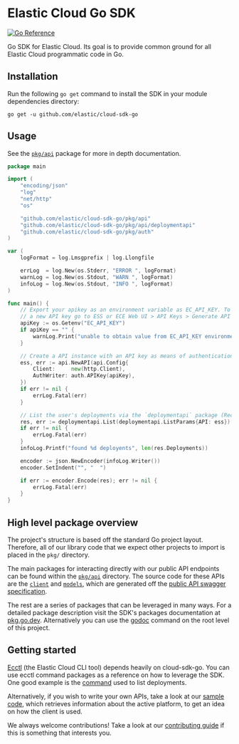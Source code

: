 # Elastic Cloud Go SDK

[![Go Reference](https://pkg.go.dev/badge/github.com/elastic/cloud-sdk-go.svg)](https://pkg.go.dev/github.com/elastic/cloud-sdk-go)

Go SDK for Elastic Cloud. Its goal is to provide common ground for all Elastic Cloud programmatic code in Go.

## Installation

Run the following `go get` command to install the SDK in your module dependencies directory:

```console
go get -u github.com/elastic/cloud-sdk-go
```

## Usage

See the [`pkg/api`](https://pkg.go.dev/github.com/elastic/cloud-sdk-go/pkg/api) package for more in depth documentation.

```go
package main

import (
	"encoding/json"
	"log"
	"net/http"
	"os"

	"github.com/elastic/cloud-sdk-go/pkg/api"
	"github.com/elastic/cloud-sdk-go/pkg/api/deploymentapi"
	"github.com/elastic/cloud-sdk-go/pkg/auth"
)

var (
	logFormat = log.Lmsgprefix | log.Llongfile

	errLog  = log.New(os.Stderr, "ERROR ", logFormat)
	warnLog = log.New(os.Stdout, "WARN ", logFormat)
	infoLog = log.New(os.Stdout, "INFO ", logFormat)
)

func main() {
	// Export your apikey as an environment variable as EC_API_KEY. To generate
	// a new API key go to ESS or ECE Web UI > API Keys > Generate API Key.
	apiKey := os.Getenv("EC_API_KEY")
	if apiKey == "" {
		warnLog.Print("unable to obtain value from EC_API_KEY environment variable")
	}

	// Create a API instance with an API key as means of authentication.
	ess, err := api.NewAPI(api.Config{
		Client:     new(http.Client),
		AuthWriter: auth.APIKey(apiKey),
	})
	if err != nil {
		errLog.Fatal(err)
	}

	// List the user's deployments via the `deploymentapi` package (Recommended).
	res, err := deploymentapi.List(deploymentapi.ListParams{API: ess})
	if err != nil {
		errLog.Fatal(err)
	}
	infoLog.Printf("found %d deployents", len(res.Deployments))

	encoder := json.NewEncoder(infoLog.Writer())
	encoder.SetIndent("", "  ")

	if err := encoder.Encode(res); err != nil {
		errLog.Fatal(err)
	}
}
```

## High level package overview

The project's structure is based off the standard Go project layout. Therefore, all of our library code that we expect other projects to import is placed in the `pkg/` directory.

The main packages for interacting directly with our public API endpoints can be found within the [`pkg/api`](https://github.com/elastic/cloud-sdk-go/tree/master/pkg/api) directory. The source code for these APIs are the [`client`](https://github.com/elastic/cloud-sdk-go/tree/master/pkg/client) and [`models`](https://github.com/elastic/cloud-sdk-go/tree/master/pkg/models), which are generated off the [public API swagger specification](./api/apidocs.json).

The rest are a series of packages that can be leveraged in many ways. For a detailed package description visit the SDK's packages documentation at [pkg.go.dev](https://pkg.go.dev/github.com/elastic/cloud-sdk-go). Alternatively you can use the [godoc](https://pkg.go.dev/golang.org/x/tools/cmd/godoc) command on the root level of this project.

## Getting started

[Ecctl](https://github.com/elastic/ecctl) (the Elastic Cloud CLI tool) depends heavily on cloud-sdk-go. You can use ecctl command packages as a reference on how to leverage the SDK. One good example is the [command](https://github.com/elastic/ecctl/blob/master/cmd/deployment/list.go) used to list deployments.

Alternatively, if you wish to write your own APIs, take a look at our [sample code](./examples/platform/main.go), which retrieves information about the active platform, to get an idea on how the client is used.

We always welcome contributions! Take a look at our [contributing guide](./CONTRIBUTING.md) if this is something that interests you.
